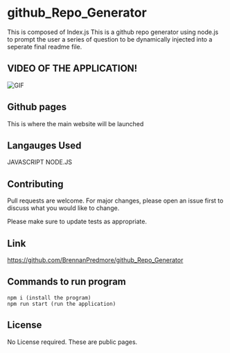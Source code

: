 # github_Repo_Generator

This is composed of Index.js
This is a github repo generator using node.js to prompt the user a series of question to be dynamically injected into a seperate final readme file.

## VIDEO OF THE APPLICATION!
![GIF](https://media.giphy.com/media/QZtNqQvnZjkWYk9O02/giphy.gif)

## Github pages 

This is where the main website will be launched 


## Langauges Used

JAVASCRIPT
NODE.JS

## Contributing
Pull requests are welcome. For major changes, please open an issue first to discuss what you would like to change.

Please make sure to update tests as appropriate.

## Link
https://github.com/BrennanPredmore/github_Repo_Generator

## Commands to run program
```
npm i (install the program)
npm run start (run the application)
```

## License
No License required. These are public pages. 